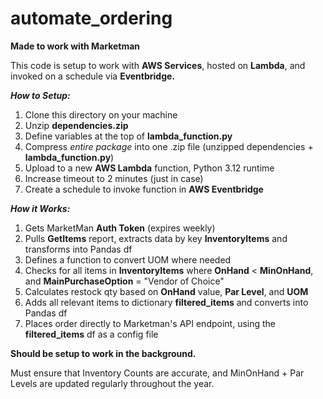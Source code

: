 # automate_ordering

**Made to work with Marketman**

This code is setup to work with **AWS Services**, hosted on **Lambda**, and invoked on a schedule via **Eventbridge.**

***How to Setup:***

1. Clone this directory on your machine
2. Unzip **dependencies.zip**
3. Define variables at the top of **lambda_function.py**
4. Compress *entire package* into one .zip file (unzipped dependencies + **lambda_function.py**)
5. Upload to a new **AWS Lambda** function, Python 3.12 runtime
6. Increase timeout to 2 minutes (just in case)
7. Create a schedule to invoke function in **AWS Eventbridge**


***How it Works:***

1. Gets MarketMan **Auth Token** (expires weekly)
2. Pulls **GetItems** report, extracts data by key **InventoryItems** and transforms into Pandas df
3. Defines a function to convert UOM where needed
4. Checks for all items in **InventoryItems** where **OnHand** < **MinOnHand**, and **MainPurchaseOption** = "Vendor of Choice"
5. Calculates restock qty based on **OnHand** value, **Par Level**, and **UOM**
6. Adds all relevant items to dictionary **filtered_items** and converts into Pandas df
7. Places order directly to Marketman's API endpoint, using the **filtered_items** df as a config file

**Should be setup to work in the background.**

Must ensure that Inventory Counts are accurate, and MinOnHand + Par Levels are updated regularly throughout the year.



